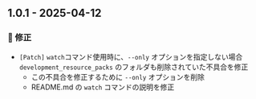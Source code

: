 ## 1.0.1 - 2025-04-12

### 🐛 修正

- `[Patch]` `watch`コマンド使用時に、`--only` オプションを指定しない場合 `development_resource_packs` のフォルダも削除されていた不具合を修正
    - この不具合を修正するために `--only` オプションを削除
    - README.md の `watch` コマンドの説明を修正
